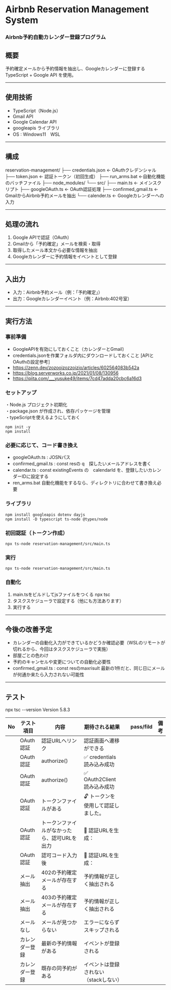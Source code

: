 # Airbnb Reservation Management System<br>
<h3>Airbnb予約自動カレンダー登録プログラム</h3>


## 概要
予約確定メールから予約情報を抽出し、Googleカレンダーに登録する<br>
TypeScript + Google API を使用。

---

## 使用技術

- TypeScript（Node.js）
- Gmail API
- Google Calendar API
- googleapis ライブラリ
- OS : Windows11　WSL


---

## 構成
reservation-management/
├── credentials.json         ← OAuthクレデンシャル
├── token.json               ← 認証トークン（初回生成）
├── run_arms.bat             ←自動化機能のバッチファイル
├── node_modules/
└── src/
    ├── main.ts              ← メインスクリプト
    ├── googleOAuth.ts       ← OAuth認証処理
    ├── confirmed_gmail.ts   ← GmailからAirbnb予約メールを抽出
    └── calender.ts          ← Googleカレンダーへの入力

---

## 処理の流れ

1. Google APIで認証（OAuth）
2. Gmailから「予約確定」メールを検索・取得
3. 取得したメール本文から必要な情報を抽出
4. Googleカレンダーに予約情報をイベントとして登録

---

## 入出力

- 入力：Airbnb予約メール（例：「予約確定」）
- 出力：Googleカレンダーイベント（例：Airbnb:402号室）

---

## 実行方法

### 事前準備
- GoogleAPIを有効にしておくこと（カレンダーとGmail）<br>
- credentials.jsonを作業フォルダ内にダウンロードしておくこと
[APIとOAuthの設定参考]
- https://zenn.dev/zozooizozzoizio/articles/602564083b542a
- https://blog.serverworks.co.jp/2021/01/08/130956<br>
- https://qiita.com/___yusuke49/items/7cd47adda20cbc6a16d3

### セットアップ <be>
・Node.js プロジェクト初期化<br>
・package.json が作成され、依存パッケージを管理<br>
・typeScriptを使えるようにしておく

    npm init -y
    npm install

### 必要に応じて、コード書き換え
- googleOAuth.ts : JOSNパス
- confirmed_gmail.ts : const resの q　探したいメールアドレスを書く
- calendar.ts : const existingEvents の　calendarId を、登録したいカレンダーIDに設定する
- ren_arms.bat 自動化機能をするなら、ディレクトリに合わせて書き換え必要


### ライブラリ

    npm install googleapis dotenv dayjs
    npm install -D typescript ts-node @types/node

### 初回認証（トークン作成）
    npx ts-node reservation-management/src/main.ts

### 実行
    npx ts-node reservation-management/src/main.ts

### 自動化
1. main.tsをビルドしてjsファイルをつくる
    npx tsc  
2. タスクスケジューラで設定する（他にも方法あります）
3. 実行する
---
## 今後の改善予定

- カレンダーの自動化入力ができているかどうか確認必要（WSLのリモートが切れるから、今回はタスクスケジューラで実施）
- 部屋ごとの色わけ
- 予約のキャンセルや変更についての自動化必要性
- confirmed_gmail.ts : const resのmaxrisult 最新の1件だと、同じ日にメールが何通か来たら入力されない可能性



---
## テスト
npx tsc --version
Version 5.8.3


| No | テスト項目   | 内容    | 期待される結果   |　pass/fild　|  備考 |
| -- | ------- | ---------- | -------------- | ------- | ------- |
|   | OAuth認証   |   認証URLへリンク　|  認証画面へ遷移ができる  | | |
|   | OAuth認証   |    authorize()　|  ✅ credentials 読み込み成功  | | |
|   | OAuth認証   |    authorize()　|  ✅ OAuth2Client 読み込み成功  | | |
|   | OAuth認証   |    トークンファイルがある　|  🔓 トークンを使用して認証しました。  | | |
|   | OAuth認証   |    トークンファイルがなかったら、認可URLを出力　|  🔗 認証URLを生成：  | | |
|   | OAuth認証   |    認可コード入力後　|  🔗 認証URLを生成：  | | |
|   | メール抽出   | 402の予約確定メールが存在する | 予約情報が正しく抽出される  |  | |
|   | メール抽出   | 403の予約確定メールが存在する | 予約情報が正しく抽出される  | | |
|   | メールなし   | メールが見つからない | エラーにならずスキップされる | | |
|   | カレンダー登録 | 最新の予約情報がある | イベントが登録される     |　| |
|   | カレンダー登録 | 既存の同予約がある | イベントは登録されない（stackしない） | |  |　
　